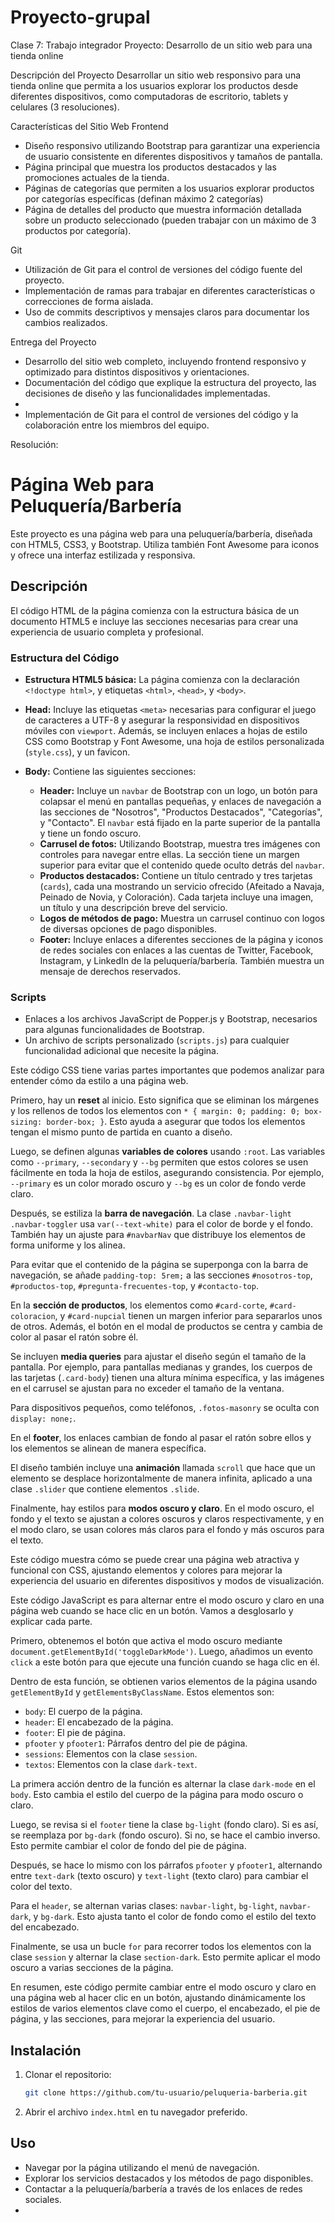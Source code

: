 # Proyecto-grupal

Clase 7: Trabajo integrador
Proyecto: Desarrollo de un sitio web para una tienda online
 
Descripción del Proyecto
Desarrollar un sitio web responsivo para una tienda online que permita a los usuarios explorar los productos desde diferentes dispositivos, como computadoras de escritorio, tablets y celulares (3 resoluciones).
 
Características del Sitio Web
Frontend
- Diseño responsivo utilizando Bootstrap para garantizar una experiencia de usuario consistente en diferentes dispositivos y tamaños de pantalla.
- Página principal que muestra los productos destacados y las promociones actuales de la tienda.
- Páginas de categorías que permiten a los usuarios explorar productos por categorías específicas (definan máximo 2 categorías)
- Página de detalles del producto que muestra información detallada sobre un producto seleccionado (pueden trabajar con un máximo de 3 productos por categoría).
 
Git
- Utilización de Git para el control de versiones del código fuente del proyecto.
- Implementación de ramas para trabajar en diferentes características o correcciones de forma aislada.
- Uso de commits descriptivos y mensajes claros para documentar los cambios realizados.
 
Entrega del Proyecto
- Desarrollo del sitio web completo, incluyendo frontend responsivo y optimizado para distintos dispositivos y orientaciones.
- Documentación del código que explique la estructura del proyecto, las decisiones de diseño y las funcionalidades implementadas.
- 
- Implementación de Git para el control de versiones del código y la colaboración entre los miembros del equipo.
 
Resolución:

# Página Web para Peluquería/Barbería

Este proyecto es una página web para una peluquería/barbería, diseñada con HTML5, CSS3, y Bootstrap. Utiliza también Font Awesome para iconos y ofrece una interfaz estilizada y responsiva.

## Descripción

El código HTML de la página comienza con la estructura básica de un documento HTML5 e incluye las secciones necesarias para crear una experiencia de usuario completa y profesional.

### Estructura del Código

- **Estructura HTML5 básica:** La página comienza con la declaración `<!doctype html>`, y etiquetas `<html>`, `<head>`, y `<body>`.
- **Head:** Incluye las etiquetas `<meta>` necesarias para configurar el juego de caracteres a UTF-8 y asegurar la responsividad en dispositivos móviles con `viewport`. Además, se incluyen enlaces a hojas de estilo CSS como Bootstrap y Font Awesome, una hoja de estilos personalizada (`style.css`), y un favicon.
- **Body:** Contiene las siguientes secciones:

  - **Header:** Incluye un `navbar` de Bootstrap con un logo, un botón para colapsar el menú en pantallas pequeñas, y enlaces de navegación a las secciones de "Nosotros", "Productos Destacados", "Categorías", y "Contacto". El `navbar` está fijado en la parte superior de la pantalla y tiene un fondo oscuro.
  - **Carrusel de fotos:** Utilizando Bootstrap, muestra tres imágenes con controles para navegar entre ellas. La sección tiene un margen superior para evitar que el contenido quede oculto detrás del `navbar`.
  - **Productos destacados:** Contiene un título centrado y tres tarjetas (`cards`), cada una mostrando un servicio ofrecido (Afeitado a Navaja, Peinado de Novia, y Coloración). Cada tarjeta incluye una imagen, un título y una descripción breve del servicio.
  - **Logos de métodos de pago:** Muestra un carrusel continuo con logos de diversas opciones de pago disponibles.
  - **Footer:** Incluye enlaces a diferentes secciones de la página y iconos de redes sociales con enlaces a las cuentas de Twitter, Facebook, Instagram, y LinkedIn de la peluquería/barbería. También muestra un mensaje de derechos reservados.

### Scripts

- Enlaces a los archivos JavaScript de Popper.js y Bootstrap, necesarios para algunas funcionalidades de Bootstrap.
- Un archivo de scripts personalizado (`scripts.js`) para cualquier funcionalidad adicional que necesite la página.

Este código CSS tiene varias partes importantes que podemos analizar para entender cómo da estilo a una página web.

Primero, hay un **reset** al inicio. Esto significa que se eliminan los márgenes y los rellenos de todos los elementos con `* { margin: 0; padding: 0; box-sizing: border-box; }`. Esto ayuda a asegurar que todos los elementos tengan el mismo punto de partida en cuanto a diseño.

Luego, se definen algunas **variables de colores** usando `:root`. Las variables como `--primary`, `--secondary` y `--bg` permiten que estos colores se usen fácilmente en toda la hoja de estilos, asegurando consistencia. Por ejemplo, `--primary` es un color morado oscuro y `--bg` es un color de fondo verde claro.

Después, se estiliza la **barra de navegación**. La clase `.navbar-light .navbar-toggler` usa `var(--text-white)` para el color de borde y el fondo. También hay un ajuste para `#navbarNav` que distribuye los elementos de forma uniforme y los alinea.

Para evitar que el contenido de la página se superponga con la barra de navegación, se añade `padding-top: 5rem;` a las secciones `#nosotros-top`, `#productos-top`, `#pregunta-frecuentes-top`, y `#contacto-top`.

En la **sección de productos**, los elementos como `#card-corte`, `#card-coloracion`, y `#card-nupcial` tienen un margen inferior para separarlos unos de otros. Además, el botón en el modal de productos se centra y cambia de color al pasar el ratón sobre él.

Se incluyen **media queries** para ajustar el diseño según el tamaño de la pantalla. Por ejemplo, para pantallas medianas y grandes, los cuerpos de las tarjetas (`.card-body`) tienen una altura mínima específica, y las imágenes en el carrusel se ajustan para no exceder el tamaño de la ventana.

Para dispositivos pequeños, como teléfonos, `.fotos-masonry` se oculta con `display: none;`.

En el **footer**, los enlaces cambian de fondo al pasar el ratón sobre ellos y los elementos se alinean de manera específica.

El diseño también incluye una **animación** llamada `scroll` que hace que un elemento se desplace horizontalmente de manera infinita, aplicado a una clase `.slider` que contiene elementos `.slide`.

Finalmente, hay estilos para **modos oscuro y claro**. En el modo oscuro, el fondo y el texto se ajustan a colores oscuros y claros respectivamente, y en el modo claro, se usan colores más claros para el fondo y más oscuros para el texto.

Este código muestra cómo se puede crear una página web atractiva y funcional con CSS, ajustando elementos y colores para mejorar la experiencia del usuario en diferentes dispositivos y modos de visualización.


Este código JavaScript es para alternar entre el modo oscuro y claro en una página web cuando se hace clic en un botón. Vamos a desglosarlo y explicar cada parte.

Primero, obtenemos el botón que activa el modo oscuro mediante `document.getElementById('toggleDarkMode')`. Luego, añadimos un evento `click` a este botón para que ejecute una función cuando se haga clic en él.

Dentro de esta función, se obtienen varios elementos de la página usando `getElementById` y `getElementsByClassName`. Estos elementos son:

- `body`: El cuerpo de la página.
- `header`: El encabezado de la página.
- `footer`: El pie de página.
- `pfooter` y `pfooter1`: Párrafos dentro del pie de página.
- `sessions`: Elementos con la clase `session`.
- `textos`: Elementos con la clase `dark-text`.

La primera acción dentro de la función es alternar la clase `dark-mode` en el `body`. Esto cambia el estilo del cuerpo de la página para modo oscuro o claro.

Luego, se revisa si el `footer` tiene la clase `bg-light` (fondo claro). Si es así, se reemplaza por `bg-dark` (fondo oscuro). Si no, se hace el cambio inverso. Esto permite cambiar el color de fondo del pie de página.

Después, se hace lo mismo con los párrafos `pfooter` y `pfooter1`, alternando entre `text-dark` (texto oscuro) y `text-light` (texto claro) para cambiar el color del texto.

Para el `header`, se alternan varias clases: `navbar-light`, `bg-light`, `navbar-dark`, y `bg-dark`. Esto ajusta tanto el color de fondo como el estilo del texto del encabezado.

Finalmente, se usa un bucle `for` para recorrer todos los elementos con la clase `session` y alternar la clase `section-dark`. Esto permite aplicar el modo oscuro a varias secciones de la página.

En resumen, este código permite cambiar entre el modo oscuro y claro en una página web al hacer clic en un botón, ajustando dinámicamente los estilos de varios elementos clave como el cuerpo, el encabezado, el pie de página, y las secciones, para mejorar la experiencia del usuario.

## Instalación

1. Clonar el repositorio:
    ```sh
    git clone https://github.com/tu-usuario/peluqueria-barberia.git
    ```
2. Abrir el archivo `index.html` en tu navegador preferido.

## Uso

- Navegar por la página utilizando el menú de navegación.
- Explorar los servicios destacados y los métodos de pago disponibles.
- Contactar a la peluquería/barbería a través de los enlaces de redes sociales.
- 












